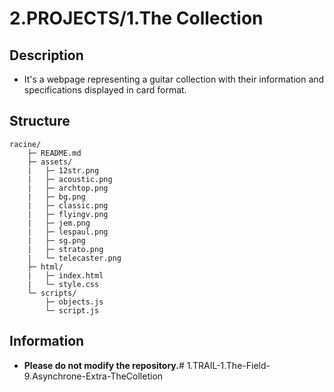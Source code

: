 # 2.PROJECTS/1.The Collection

## Description
- It's a webpage representing a guitar collection with their information and specifications displayed in card format.

## Structure
```
racine/
    ├─ README.md
    ├─ assets/
    |   ├─ 12str.png
    |   ├─ acoustic.png
    |   ├─ archtop.png
    |   ├─ bg.png
    |   ├─ classic.png
    |   ├─ flyingv.png
    |   ├─ jem.png
    |   ├─ lespaul.png
    |   ├─ sg.png
    |   ├─ strato.png
    |   └─ telecaster.png
    ├─ html/
    |   ├─ index.html
    |   └─ style.css
    └─ scripts/
        ├─ objects.js
        └─ script.js
```

## Information
- **Please do not modify the repository.**# 1.TRAIL-1.The-Field-9.Asynchrone-Extra-TheColletion
